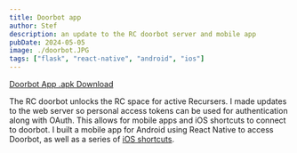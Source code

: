 ```yaml
---
title: Doorbot app
author: Stef
description: an update to the RC doorbot server and mobile app
pubDate: 2024-05-05
image: ./doorbot.JPG
tags: ["flask", "react-native", "android", "ios"]
---
```


[Doorbot App .apk Download](https://www.dropbox.com/scl/fi/bnaskv0g66u6w7ua81zn2/doorbot-android-install.apk?rlkey=c3x9aug8w3fd0sw1pw6rul1p3&dl=0)

The RC doorbot unlocks the RC space for active Recursers. I made updates to the web server so personal access tokens can be used for authentication along with OAuth. This allows for mobile apps and iOS shortcuts to connect to doorbot. I built a mobile app for Android using React Native to access Doorbot, as well as a series of [iOS shortcuts](https://www.icloud.com/shortcuts/b2cdb4aebefb48b78ad360d06a92b05a). 


